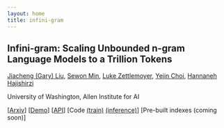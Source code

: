 ```yaml
---
layout: home
title: infini-gram
---
```


## Infini-gram: Scaling Unbounded n-gram Language Models to a Trillion Tokens

[Jiacheng (Gary) Liu](https://liujch1998.github.io), [Sewon Min](https://shmsw25.github.io), [Luke Zettlemoyer](https://www.cs.washington.edu/people/faculty/lsz/), [Yejin Choi](https://homes.cs.washington.edu/~yejin/), [Hannaneh Hajishirzi](https://homes.cs.washington.edu/~hannaneh/)

University of Washington, Allen Institute for AI

[[Arxiv](https://arxiv.org/pdf/2401.17377.pdf)]
[[Demo](https://hf.co/spaces/liujch1998/infini-gram)]
[[API](/api_doc.md)]
[Code [(train)](https://github.com/liujch1998/infini-gram-t) [(inference)](https://github.com/liujch1998/infini-gram-i)]
[Pre-built indexes (coming soon)]
